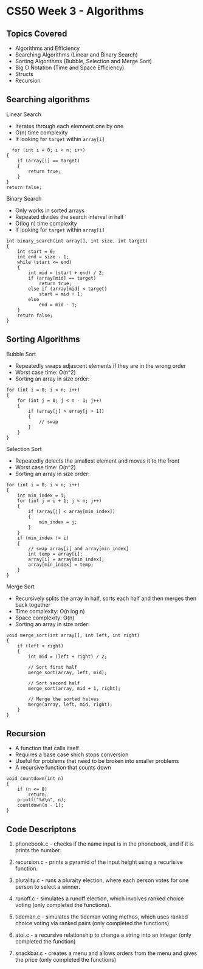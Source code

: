 # CS50 Week 3 - Algorithms 

## Topics Covered
- Algorithms and Efficiency
- Searching Algorithms (Linear and Binary Search)
- Sorting Algorithms (Bubble, Selection and Merge Sort)
- Big O Notation (Time and Space Efficiency)
- Structs
- Recursion

## Searching algorithms 

Linear Search 
- Iterates through each elemnent one by one
- O(n) time complexity
- If looking for ```target``` within ```array[i]```
```
  for (int i = 0; i < n; i++)
{
    if (array[i] == target)
    {
        return true;
    }
}
return false;
```

Binary Search 
- Only works in sorted arrays
- Repeated divides the search interval in half
- O(log n) time complexity
- If looking for ```target``` within ```array[i]```
```
int binary_search(int array[], int size, int target)
{
    int start = 0;
    int end = size - 1;
    while (start <= end)
    {
        int mid = (start + end) / 2;
        if (array[mid] == target)
            return true;
        else if (array[mid] < target)
            start = mid + 1;
        else
            end = mid - 1;
    }
    return false;
}
```

## Sorting Algorithms 

Bubble Sort 
- Repeatedly swaps adjascent elements if they are in the wrong order
- Worst case time: O(n^2)
- Sorting an array in size order:
```
for (int i = 0; i < n; i++)
{
    for (int j = 0; j < n - 1; j++)
    {
        if (array[j] > array[j + 1])
        {
            // swap
        }
    }
}
```

Selection Sort 
- Repeatedly delects the smallest element and moves it to the front
- Worst case time: O(n^2)
- Sorting an array in size order:
```
for (int i = 0; i < n; i++)
{
    int min_index = i;
    for (int j = i + 1; j < n; j++)
    {
        if (array[j] < array[min_index])
        {
            min_index = j;
        }
    }
    if (min_index != i)
    {
        // swap array[i] and array[min_index]
        int temp = array[i];
        array[i] = array[min_index];
        array[min_index] = temp;
    }
}
```

Merge Sort 
- Recursively splits the array in half, sorts each half and then merges then back together
- Time complexity: O(n log n)
- Space complexity: O(n)
- Sorting an array in size order:
```
void merge_sort(int array[], int left, int right)
{
    if (left < right)
    {
        int mid = (left + right) / 2;

        // Sort first half
        merge_sort(array, left, mid);

        // Sort second half
        merge_sort(array, mid + 1, right);

        // Merge the sorted halves
        merge(array, left, mid, right);
    }
}
```

## Recursion 
- A function that calls itself
- Requires a base case shich stops conversion
- Useful for problems that need to be broken into smaller problems
- A recursive function that counts down
```
void countdown(int n)
{
    if (n <= 0)
        return;
    printf("%d\n", n);
    countdown(n - 1);
}
```

## Code Descriptons 

1. phonebook.c - checks if the name input is in the phonebook, and if it is prints the number. 

2. recursion.c - prints a pyramid of the input height using a recurisive function.

3. plurality.c - runs a pluraity election, where each person votes for one person to select a winner.

4. runoff.c - simulates a runoff election, which involves ranked choice voting (only completed the functions).

5. tideman.c - simulates the tideman voting methos, which uses ranked choice voting via ranked pairs (only completed the functions)

6. atoi.c - a recursive relationship to change a string into an integer (only completed the function)

7. snackbar.c - creates a menu and allows orders from the menu and gives the price (only completed the functions)
